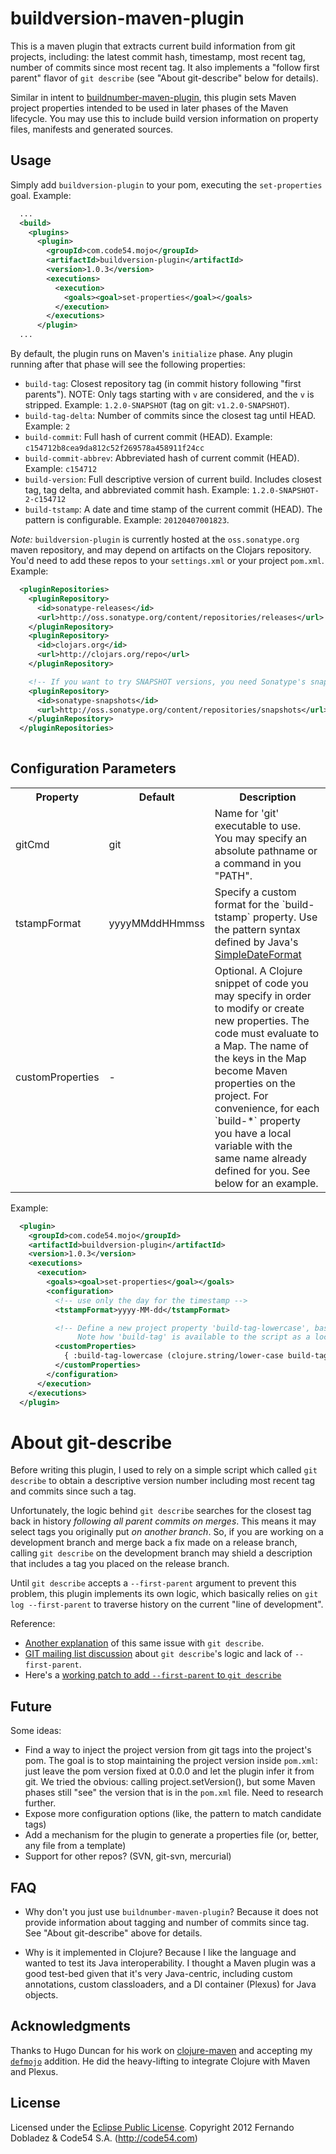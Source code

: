 # buildversion-maven-plugin

This is a maven plugin that extracts current build information from git
projects, including: the latest commit hash, timestamp, most recent tag, number
of commits since most recent tag. It also implements a "follow first parent"
flavor of `git describe` (see "About git-describe" below for details).

Similar in intent to
[buildnumber-maven-plugin](http://mojo.codehaus.org/buildnumber-maven-plugin/),
this plugin sets Maven project properties intended to be used in later phases of
the Maven lifecycle. You may use this to include build version information on
property files, manifests and generated sources.


## Usage

Simply add `buildversion-plugin` to your pom, executing the `set-properties` goal. Example:

```xml
  ...
  <build>
    <plugins>
      <plugin>
        <groupId>com.code54.mojo</groupId>
        <artifactId>buildversion-plugin</artifactId>
        <version>1.0.3</version>
        <executions>
          <execution>
            <goals><goal>set-properties</goal></goals>
          </execution>
        </executions>
      </plugin>
  ...
```

By default, the plugin runs on Maven's `initialize` phase. Any plugin running after that phase will see the following properties:

* `build-tag`: Closest repository tag (in commit history following "first parents"). NOTE: Only tags starting with `v` are considered, and the `v` is stripped. Example: `1.2.0-SNAPSHOT` (tag on git: `v1.2.0-SNAPSHOT`).
* `build-tag-delta`: Number of commits since the closest tag until HEAD. Example: `2`
* `build-commit`: Full hash of current commit (HEAD). Example: `c154712b8cea9da812c52f269578a458911f24cc`
* `build-commit-abbrev`: Abbreviated hash of current commit (HEAD). Example: `c154712`
* `build-version`: Full descriptive version of current build. Includes closest tag, tag delta, and abbreviated commit hash. Example: `1.2.0-SNAPSHOT-2-c154712`
* `build-tstamp`: A date and time stamp of the current commit (HEAD). The pattern is configurable. Example: `20120407001823`.


*Note:* `buildversion-plugin` is currently hosted at the `oss.sonatype.org` maven
repository, and may depend on artifacts on the Clojars repository. You'd need to
add these repos to your `settings.xml` or your project `pom.xml`. Example:

```xml
  <pluginRepositories>
    <pluginRepository>
      <id>sonatype-releases</id>
      <url>http://oss.sonatype.org/content/repositories/releases</url>
    </pluginRepository>
    <pluginRepository>
      <id>clojars.org</id>
      <url>http://clojars.org/repo</url>
    </pluginRepository>

    <!-- If you want to try SNAPSHOT versions, you need Sonatype's snapshots repo: -->
    <pluginRepository>
      <id>sonatype-snapshots</id>
      <url>http://oss.sonatype.org/content/repositories/snapshots</url>
    </pluginRepository>
  </pluginRepositories>
  
```


## Configuration Parameters

<table>
  <tr>
    <th>Property</th>
    <th>Default</th>
    <th>Description</th>
  </tr>
  <tr>
    <td>gitCmd</td>
    <td>git</td>
    <td>Name for 'git' executable to use. You may specify an absolute pathname or a command in you "PATH".</td>
  </tr>
  <tr>
    <td>tstampFormat</td>
    <td>yyyyMMddHHmmss</td>
    <td>Specify a custom format for the `build-tstamp` property. Use the pattern syntax defined by Java's <a href="http://docs.oracle.com/javase/6/docs/api/java/text/SimpleDateFormat.html">SimpleDateFormat</a></td>
  </tr>
  <tr>
    <td>customProperties</td>
    <td>-</td>
    <td>Optional. A Clojure snippet of code you may specify in order to modify or create new properties. The code must evaluate to a Map. The name of the keys in the Map become Maven properties on the project. For convenience, for each `build-*` property you have a local variable with the same name already defined for you. See below for an example.</td>
  </tr>
</table>


Example:

```xml
  <plugin>
    <groupId>com.code54.mojo</groupId>
    <artifactId>buildversion-plugin</artifactId>
    <version>1.0.3</version>
    <executions>
      <execution>
        <goals><goal>set-properties</goal></goals>
        <configuration>
          <!-- use only the day for the timestamp -->
          <tstampFormat>yyyy-MM-dd</tstampFormat>

          <!-- Define a new project property 'build-tag-lowercase', based on 'build-tag'
               Note how 'build-tag' is available to the script as a local variable. -->
          <customProperties>
            { :build-tag-lowercase (clojure.string/lower-case build-tag) }
          </customProperties>
        </configuration>
      </execution>
    </executions>
  </plugin>
```

# About git-describe

Before writing this plugin, I used to rely on a simple script which called `git
describe` to obtain a descriptive version number including most recent tag and
commits since such a tag.

Unfortunately, the logic behind `git describe` searches for the closest tag back
in history *following all parent commits on merges*. This means it may select
tags you originally put *on another branch*. So, if you are working on a
development branch and merge back a fix made on a release branch, calling `git
describe` on the development branch may shield a description that includes a tag
you placed on the release branch.

Until `git describe` accepts a `--first-parent` argument to prevent this
problem, this plugin implements its own logic, which basically relies on `git
log --first-parent` to traverse history on the current "line of development".

Reference:

 * [Another explanation](http://www.xerxesb.com/2010/git-describe-and-the-tale-of-the-wrong-commits/) of this same issue with `git describe`.
 * [GIT mailing list discussion](http://kerneltrap.org/mailarchive/git/2010/9/21/40071/thread) about `git describe`'s logic and lack of `--first-parent`.
 * Here's a [working patch to add `--first-parent` to `git describe`](https://github.com/git/git/tree/mrb/describe-first-parent)

## Future

Some ideas:

 * Find a way to inject the project version from git tags into the project's
  pom. The goal is to stop maintaining the project version inside
  `pom.xml`: just leave the pom version fixed at 0.0.0 and let the plugin infer it from
  git. We tried the obvious: calling project.setVersion(), but some Maven phases
  still "see" the version that is in the `pom.xml` file. Need to research
  further.
 * Expose more configuration options (like, the pattern to match candidate tags)
 * Add a mechanism for the plugin to generate a properties file (or, better, any
   file from a template)
 * Support for other repos? (SVN, git-svn, mercurial)

## FAQ

 * Why don't you just use `buildnumber-maven-plugin`?
 Because it does not provide information about tagging and number of commits
 since tag. See "About git-describe" above for details.

 * Why is it implemented in Clojure?
 Because I like the language and wanted to test its Java interoperability. I
 thought a Maven plugin was a good test-bed given that it's very Java-centric,
 including custom annotations, custom classloaders, and a DI container
 (Plexus) for Java objects.

## Acknowledgments

Thanks to Hugo Duncan for his work on
[clojure-maven](https://github.com/pallet/clojure-maven) and accepting my
[`defmojo`](https://github.com/pallet/clojure-maven/commit/1e41d02d32ec3430925765b2a88e2fce89d96307)
addition. He did the heavy-lifting to integrate Clojure with Maven and Plexus.

## License
Licensed under the [Eclipse Public License](http://www.eclipse.org/legal/epl-v10.html).
Copyright 2012 Fernando Dobladez & Code54 S.A. (http://code54.com)

